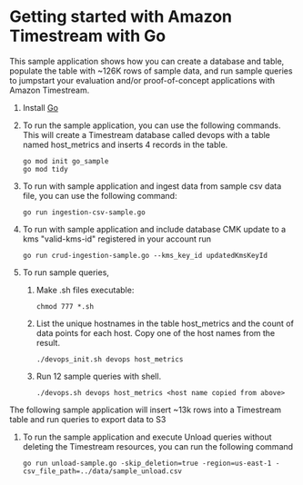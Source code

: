# Getting started with Amazon Timestream with Go

This sample application shows how you can create a database and table, populate the table with ~126K rows of sample data, and run sample queries to jumpstart your evaluation and/or proof-of-concept applications with Amazon Timestream.
1. Install [Go](https://go.dev/doc/install)

1. To run the sample application, you can use the following commands. This will create a Timestream database called devops with a table named host_metrics and inserts 4 records in the table.
    ```
    go mod init go_sample
    go mod tidy
    ```
1. To run with sample application and ingest data from sample csv data file, you can use the following command:
    ```
    go run ingestion-csv-sample.go
    ```
1. To run with sample application and include database CMK update to a kms "valid-kms-id" registered in your account run
    ```
    go run crud-ingestion-sample.go --kms_key_id updatedKmsKeyId
    ```

1. To run sample queries,  
    1. Make .sh files executable:
        ```
        chmod 777 *.sh
        ```
    1.  List the unique hostnames in the table host_metrics and the count of data points for each host. Copy one of the host names from the result.
        ```
        ./devops_init.sh devops host_metrics
        ```
    1. Run 12 sample queries with shell. 
        ```
        ./devops.sh devops host_metrics <host name copied from above>
       ```

The following sample application will insert ~13k rows into a Timestream table and run queries to export data to S3

1. To run the sample application and execute Unload queries without deleting the Timestream resources, you can run the following command
    ```
    go run unload-sample.go -skip_deletion=true -region=us-east-1 -csv_file_path=../data/sample_unload.csv
    ```
